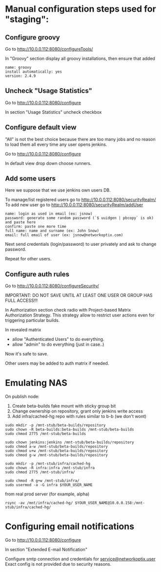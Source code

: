 # Manual configuration steps used for "staging":

## Configure groovy

Go to http://10.0.0.112:8080/configureTools/

In "Groovy" section display all groovy installations, then ensure that added

```
name: groovy
install automatically: yes
version: 2.4.9
```

## Uncheck "Usage Statistics"

Go to http://10.0.0.112:8080/configure

In section "Usage Statistics" uncheck checkbox

## Configure default view

"All" is not the best choice because there are too many jobs and no reason
to load them all every time any user opens jenkins.

Go to http://10.0.0.112:8080/configure

In default view drop down choose runners.

## Add some users

Here we suppose that we use jenkins own users DB.

To manage/list registered users go to http://10.0.0.112:8080/securityRealm/
To add new user go to http://10.0.0.112:8080/securityRealm/addUser

```
name: login as used in email (ex: jsnow)
password: generate some random password (`$ uuidgen | pbcopy` is ok) and paste here
confirm: paste one more time
full name: name and surname (ex: John Snow)
email: full email of user (ex: jsnow@networkoptix.com)
```

Next send credentials (login/password) to user privately and ask to change password.

Repeat for other users.

## Configure auth rules

Go to http://10.0.0.112:8080/configureSecurity/

IMPORTANT: DO NOT SAVE UNTIL AT LEAST ONE USER OR GROUP HAS FULL ACCESS!!!

In Authorization section check radio with Project-based Matrix Authorization Strategy.
This strategy allow to restrict user actions even for triggering particular builds.

In revealed matrix

- allow "Authenticated Users" to do everything.
- allow "admin" to do everything (just in case..)

Now it's safe to save.

Other users may be added to auth matrix if needed.

# Emulating NAS

On publish node:

1.  Create beta-builds fake mount with sticky group bit
2.  Change ownership on repository, grant only jenkins write access
3.  Add infra/cached-hg repo with rules similar to b-b (we don't wont)

```
sudo mkdir -p /mnt-stub/beta-builds/repository
sudo chown -R beta-builds:beta-builds /mnt-stub/beta-builds
sudo chmod 2775 /mnt-stub/beta-builds

sudo chown jenkins:jenkins /mnt-stub/beta-builds/repository
sudo chmod a-w /mnt-stub/beta-builds/repository
sudo chmod u+w /mnt-stub/beta-builds/repository
sudo chmod g-w /mnt-stub/beta-builds/repository

sudo mkdir -p /mnt-stub/infra/cached-hg
sudo chown -R infra:infra /mnt-stub/infra
sudo chmod 2775 /mnt-stub/infra/

sudo chmod -R g+w /mnt-stub/infra/
sudo usermod -a -G infra $YOUR_USER_NAME
```

from real prod server (for example, alpha)

```
rsync -av /mnt/infra/cached-hg/ $YOUR_USER_NAME@10.0.0.158:/mnt-stub/infra/cached-hg/
```

# Configuring email notifications

Go to http://10.0.0.112:8080/configure

In section "Extended E-mail Notification"

Configure smtp connection and credentials for service@networkoptix.user
Exact config is not provided due to security reasons.
